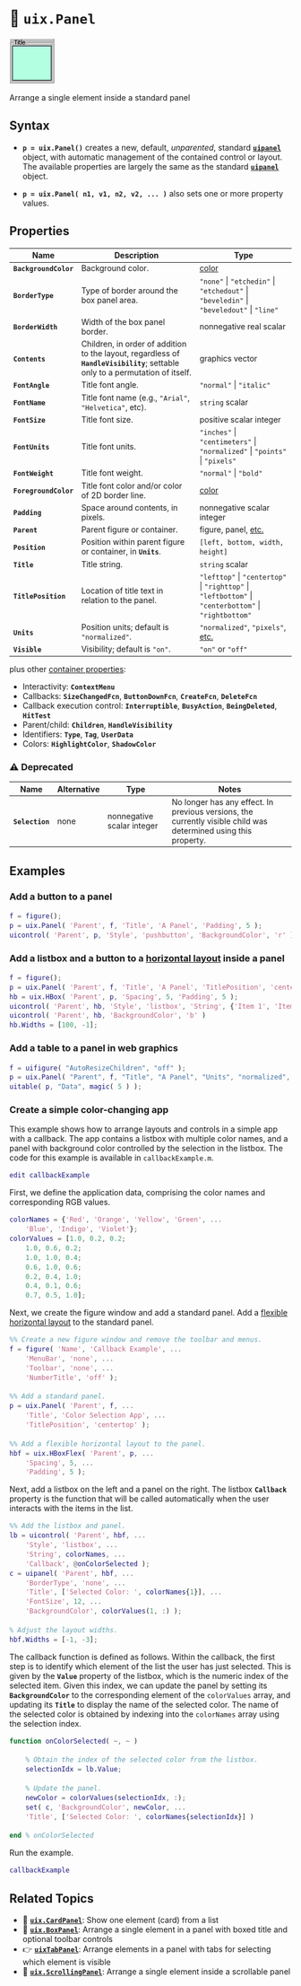 # :page_facing_up: **`uix.Panel`**

![Panel](Images/bigicon_Panel.png "Panel")

Arrange a single element inside a standard panel

## Syntax

* **`p = uix.Panel()`** creates a new, default, *unparented*, standard [**`uipanel`**](https://www.mathworks.com/help/matlab/ref/uipanel.html) object, with automatic management of the contained control or layout. The available properties are largely the same as the standard [**`uipanel`**](https://www.mathworks.com/help/matlab/ref/uipanel.html) object.

* **`p = uix.Panel( n1, v1, n2, v2, ... )`** also sets one or more property values.

## Properties

| Name | Description | Type |
| --- | --- | --- |
| **`BackgroundColor`** | Background color. | [color](https://www.mathworks.com/help/matlab/creating_plots/specify-plot-colors.html) |
| **`BorderType`** | Type of border around the box panel area. | `"none"` \| `"etchedin"` \| `"etchedout"` \| `"beveledin"` \| `"beveledout"` \| `"line"` |
| **`BorderWidth`** | Width of the box panel border. | nonnegative real scalar |
| **`Contents`** | Children, in order of addition to the layout, regardless of **`HandleVisibility`**; settable only to a permutation of itself. | graphics vector |
| **`FontAngle`** | Title font angle. | `"normal"` \| `"italic"` |
| **`FontName`** | Title font name (e.g., `"Arial"`, `"Helvetica"`, etc). | `string` scalar |
| **`FontSize`** | Title font size. | positive scalar integer |
| **`FontUnits`** | Title font units. | `"inches"` \| `"centimeters"` \| `"normalized"` \| `"points"` \| `"pixels"` |
| **`FontWeight`** | Title font weight. | `"normal"` \| `"bold"` |
| **`ForegroundColor`** | Title font color and/or color of 2D border line. | [color](https://www.mathworks.com/help/matlab/creating_plots/specify-plot-colors.html) |
| **`Padding`** | Space around contents, in pixels. | nonnegative scalar integer |
| **`Parent`** | Parent figure or container. | figure, panel, [etc.](https://www.mathworks.com/help/matlab/ref/matlab.ui.container.panel-properties.html#mw_e4809363-1f35-4bc7-89f8-36ed9cccb017) |
| **`Position`** | Position within parent figure or container, in **`Units`**. | `[left, bottom, width, height]` |
| **`Title`** | Title string. | `string` scalar |
| **`TitlePosition`** | Location of title text in relation to the panel. | `"lefttop"` \| `"centertop"` \| `"righttop"` \| `"leftbottom"` \| `"centerbottom"` \| `"rightbottom"` |
| **`Units`** | Position units; default is `"normalized"`. | `"normalized"`, `"pixels"`, [etc.](https://www.mathworks.com/help/matlab/ref/matlab.ui.container.panel-properties.html#bub8wap-1_sep_shared-Position) |
| **`Visible`** | Visibility; default is `"on"`. | `"on"` or `"off"` |

plus other [container properties](https://www.mathworks.com/help/matlab/ref/matlab.ui.container.panel-properties.html):
* Interactivity: **`ContextMenu`**
* Callbacks: **`SizeChangedFcn`**, **`ButtonDownFcn`**, **`CreateFcn`**, **`DeleteFcn`**
* Callback execution control: **`Interruptible`**, **`BusyAction`**, **`BeingDeleted`**, **`HitTest`**
* Parent/child: **`Children`**, **`HandleVisibility`**
* Identifiers: **`Type`**, **`Tag`**, **`UserData`**
* Colors: **`HighlightColor`**, **`ShadowColor`**

### :warning: Deprecated

| Name | Alternative | Type | Notes |
| --- | --- | --- | --- |
| **`Selection`** | none | nonnegative scalar integer | No longer has any effect. In previous versions, the currently visible child was determined using this property. |

## Examples

### Add a button to a panel

```matlab
f = figure();
p = uix.Panel( 'Parent', f, 'Title', 'A Panel', 'Padding', 5 );
uicontrol( 'Parent', p, 'Style', 'pushbutton', 'BackgroundColor', 'r' )
```

### Add a listbox and a button to a [horizontal layout](uixHBox.md) inside a panel

```matlab
f = figure();
p = uix.Panel( 'Parent', f, 'Title', 'A Panel', 'TitlePosition', 'centertop' );
hb = uix.HBox( 'Parent', p, 'Spacing', 5, 'Padding', 5 );
uicontrol( 'Parent', hb, 'Style', 'listbox', 'String', {'Item 1', 'Item 2'} )
uicontrol( 'Parent', hb, 'BackgroundColor', 'b' )
hb.Widths = [100, -1];
```

### Add a table to a panel in web graphics

```matlab
f = uifigure( "AutoResizeChildren", "off" );
p = uix.Panel( "Parent", f, "Title", "A Panel", "Units", "normalized", "Position", [0.05, 0.05, 0.90, 0.90] );
uitable( p, "Data", magic( 5 ) );
```

### Create a simple color-changing app

This example shows how to arrange layouts and controls in
a simple app with a callback. The app contains a listbox with multiple color names, and a panel with background color controlled by the selection in the listbox. The code for this example is available in `callbackExample.m`.

```matlab
edit callbackExample 
```

First, we define the application data, comprising the color names and corresponding RGB values.

```matlab
colorNames = {'Red', 'Orange', 'Yellow', 'Green', ...
    'Blue', 'Indigo', 'Violet'};
colorValues = [1.0, 0.2, 0.2;
    1.0, 0.6, 0.2;
    1.0, 1.0, 0.4;
    0.6, 1.0, 0.6;
    0.2, 0.4, 1.0;
    0.4, 0.1, 0.6;
    0.7, 0.5, 1.0]; 
```

Next, we create the figure window and add a standard panel. Add a [flexible horizontal layout](uixHBox.md) to the standard panel.

```matlab
%% Create a new figure window and remove the toolbar and menus.
f = figure( 'Name', 'Callback Example', ...
    'MenuBar', 'none', ...
    'Toolbar', 'none', ...
    'NumberTitle', 'off' );

%% Add a standard panel.
p = uix.Panel( 'Parent', f, ...
    'Title', 'Color Selection App', ...
    'TitlePosition', 'centertop' );

%% Add a flexible horizontal layout to the panel.
hbf = uix.HBoxFlex( 'Parent', p, ...
    'Spacing', 5, ...
    'Padding', 5 ); 
```

Next, add a listbox on the left and a panel on the right. The listbox **`Callback`** property is the function that will be called automatically when the user interacts with the items in the list.

```matlab
%% Add the listbox and panel.
lb = uicontrol( 'Parent', hbf, ...
    'Style', 'listbox', ...
    'String', colorNames, ...    
    'Callback', @onColorSelected );
c = uipanel( 'Parent', hbf, ...
    'BorderType', 'none', ...
    'Title', ['Selected Color: ', colorNames{1}], ...    
    'FontSize', 12, ...
    'BackgroundColor', colorValues(1, :) );

% Adjust the layout widths.
hbf.Widths = [-1, -3]; 
```

The callback function is defined as follows. Within the callback, the first step is to identify which element of the list the user has just selected. This is given by the **`Value`** property of the listbox, which is the numeric index of the selected item. Given this index, we can update the panel by setting its **`BackgroundColor`** to the corresponding element of the `colorValues` array, and updating its **`Title`** to display the name of the selected color. The name of the selected color is obtained by indexing into the `colorNames` array using the selection index.

```matlab
function onColorSelected( ~, ~ )

    % Obtain the index of the selected color from the listbox.
    selectionIdx = lb.Value;

    % Update the panel.
    newColor = colorValues(selectionIdx, :);
    set( c, 'BackgroundColor', newColor, ...
    'Title', ['Selected Color: ', colorNames{selectionIdx}] )

end % onColorSelected 
```

Run the example.

```matlab
callbackExample
```

## Related Topics
* :card_index: [**`uix.CardPanel`**](uixCardPanel.md): Show one element (card) from a list
* :black_square_button: [**`uix.BoxPanel`**](uixBoxPanel.md): Arrange a single element in a panel with boxed title and optional toolbar controls
* :point_right: [**`uixTabPanel`**](uixTabPanel.md): Arrange elements in a panel with tabs for selecting which element is visible
* :scroll: [**`uix.ScrollingPanel`**](uixScrollingPanel.md): Arrange a single element inside a scrollable panel